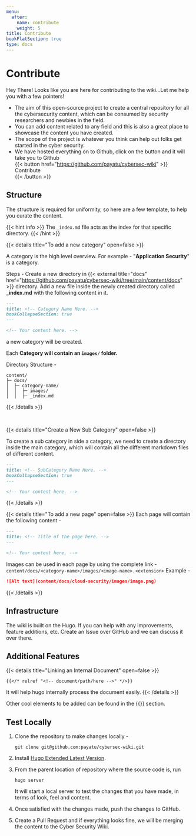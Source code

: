 ```yaml
---
menu:
  after:
    name: contribute
    weight: 5
title: Contribute
bookFlatSection: true
type: docs
---
```


# **Contribute**

Hey There! Looks like you are here for contributing to the wiki...Let me help you with a few pointers!

* The aim of this open-source project to create a central repository for all the cybersecurity content, which can be consumed by security researchers and newbies in the field.
* You can add content related to any field and this is also a great place to showcase the content you have created.
* The scope of the project is whatever you think can help out folks get started in the cyber security.
* We have hosted everything on to Github, click on the button and it will take you to Github 
  <br>
  {{< button href="https://github.com/payatu/cybersec-wiki" >}}<div class="flex align-center">Contribute</div>{{< /button >}}

## Structure
The structure is required for uniformity, so here are a few template, to help you curate the content.

{{< hint info >}}
The `_index.md` file acts as the index for that specific directory.
{{< /hint >}}

{{< details title="To add a new category" open=false >}}

A category is the high level overview. For example - "**Application Security**" is a category.

Steps - 
Create a new directory in {{< external title="docs" href="https://github.com/payatu/cybersec-wiki/tree/main/content/docs" >}} directory. Add a new file inside the newly created directory called **_index.md** with the following content in it.

```markdown
---
title: <!-- Category Name Here. -->
bookCollapseSection: true
---

<!-- Your content here. -->
```

a new category will be created.

Each **Category will contain an `images/` folder.** 

Directory Structure - 
```
content/
├─ docs/
│  ├─ category-name/
│  │  ├─ images/
│  │  ├─ _index.md
```

{{< /details >}}

<br>

{{< details title="Create a New Sub Category" open=false >}}

To create a sub category in side a category, we need to create a directory inside the main category, which will contain all the different markdown files of different content.

```markdown
---
title: <!-- SubCategory Name Here. -->
bookCollapseSection: true
---

<!-- Your content here. -->
```

{{< /details >}}
<br>

{{< details title="To add a new page" open=false >}}
Each page will contain the following content - 
```markdown
---
title: <!-- Title of the page here. -->
---

<!-- Your content here. -->
```

Images can be used in each page by using the complete link - `content/docs/<category-name>/images/<image-name>.<extension>`
Example - 
```markdown
![Alt text](content/docs/cloud-security/images/image.png)
```
{{< /details >}}

## Infrastructure 
The wiki is built on the Hugo. If you can help with any improvements, feature additions, etc. Create an Issue over GitHub and we can discuss it over there.

## Additional Features

{{< details title="Linking an Internal Document" open=false >}}
```tpl
{{</* relref "<!-- document/path/here -->" */>}}
```
It will help hugo internally process the document easily.
{{< /details >}}

Other cool elements to be added can be found in the {{<external title="shortcode" href="https://github.com/alex-shpak/hugo-book#shortcodes">}} section.

## Test Locally

1. Clone the repository to make changes locally - 
    ```shell
    git clone git@github.com:payatu/cybersec-wiki.git
    ```

2. Install [Hugo Extended Latest Version](https://github.com/gohugoio/hugo/releases).
   
3. From the parent location of repository where the source code is, run 
      ```shell
      hugo server
      ```
   It will start a local server to test the changes that you have made, in terms of look, feel and content.

4. Once satisfied with the changes made, push the changes to GitHub.
5. Create a Pull Request and if everything looks fine, we will be merging the content to the Cyber Security Wiki.